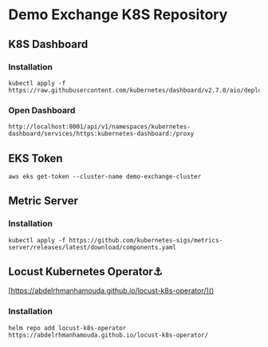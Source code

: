 # Demo Exchange K8S Repository


## K8S Dashboard
###  Installation
    kubectl apply -f https://raw.githubusercontent.com/kubernetes/dashboard/v2.7.0/aio/deploy/recommended.yaml
### Open Dashboard
    http://localhost:8001/api/v1/namespaces/kubernetes-dashboard/services/https:kubernetes-dashboard:/proxy

## EKS Token
    aws eks get-token --cluster-name demo-exchange-cluster

## Metric Server
### Installation
    kubectl apply -f https://github.com/kubernetes-sigs/metrics-server/releases/latest/download/components.yaml

## Locust Kubernetes Operator⚓
[https://abdelrhmanhamouda.github.io/locust-k8s-operator/]()

### Installation
    helm repo add locust-k8s-operator https://abdelrhmanhamouda.github.io/locust-k8s-operator/